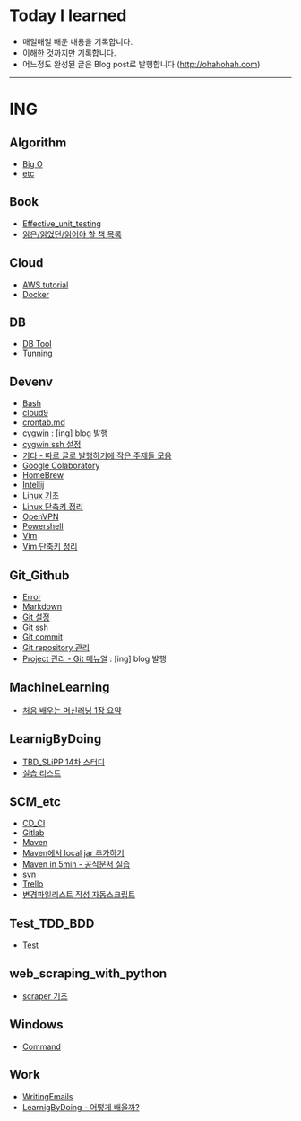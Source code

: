 # Today I learned
- 매일매일 배운 내용을 기록합니다. 
- 이해한 것까지만 기록합니다.
- 어느정도 완성된 글은 Blog post로 발행합니다 (http://ohahohah.com)
---------------
# ING

## Algorithm
- [Big O](Algorithm/BigO.md)
- [etc](Algorithm/etc.md)

## Book
- [Effective_unit_testing](Book/Effective_unit_testing.md)
- [읽은/읽었던/읽어야 할 책 목록](Book/intersting_book.md)

## Cloud
- [AWS tutorial](Cloud/aws_tutorial.md)
- [Docker](Cloud/docker.md)

## DB
- [DB Tool](DB/tool.md)
- [Tunning](DB/Tunning.md)

## Devenv
- [Bash](Devenv/bash.md)
- [cloud9](Devenv/cloud9.md)
- [crontab.md](Devenv/crontab.md)
- [cygwin](Devenv/cygwin.md) :  [ing] blog 발행
- [cygwin ssh 설정](Devenv/cygwin_ssh.md)
- [기타 - 따로 글로 발행하기에 작은 주제들 모음](Devenv/etc.md)
- [Google Colaboratory](Devenv/Google_Colaboratory.md)
- [HomeBrew](Devenv/homebrew.md)
- [Intellij](Devenv/Intellij.md)
- [Linux 기초](Devenv/linux.md)
- [Linux 단축키 정리](Devenv/linux_command.md)
- [OpenVPN](Devenv/openvpn.md)
- [Powershell](Devenv/powershell.md)
- [Vim](Devenv/vim.md)
- [Vim 단축키 정리](Devenv/vim_shortcut.md)

## Git_Github
- [Error](Git_Github/Error.md)
- [Markdown](Git_Github/Markdown.md)
- [Git 설정](Git_Github/git_config.md)
- [Git ssh](Git_Github/git_ssh.md)
- [Git commit](Git_Github/git_commit.md)
- [Git repository 관리](Git_Github/git_local_to_remote.md)
- [Project 관리 - Git 메뉴얼](Git_Github/how_to_setup_project.md) : [ing] blog 발행

## MachineLearning
- [처음 배우는 머신러닝 1장 요약](MachineLearning/hanbit_firstml_ch01.md)

## LearnigByDoing
- [TBD_SLiPP 14차 스터디](Learning_by_doing/TBD_SLiPP.md)
- [실습 리스트](Learning_by_doing/ing.md)

## SCM_etc
- [CD_CI](SCM_etc/CD_CI.md)
- [Gitlab](SCM_etc/gitlab.md)
- [Maven](SCM_etc/maven.md)
- [Maven에서 local jar 추가하기](SCM_etc/maven_add_local_jar.md)
- [Maven in 5min - 공식문서 실습](SCM_etc/maven_in5min.md)
- [svn](SCM_etc/svn.md)
- [Trello](SCM_etc/Trello.md)
- [변경파일리스트 작성 자동스크립트](SCM_etc/modifiedFile_script.md)


## Test_TDD_BDD
- [Test](Test_TDD_BDD/Test.md)

## web_scraping_with_python
- [scraper 기초](web_scraping_with_python/scraper_basic.md)

## Windows
- [Command](Windows/command.md)

## Work
- [WritingEmails](Work/WritingEmails.md)
- [LearnigByDoing - 어떻게 배울까?](Work/LearnigByDoing.md)
